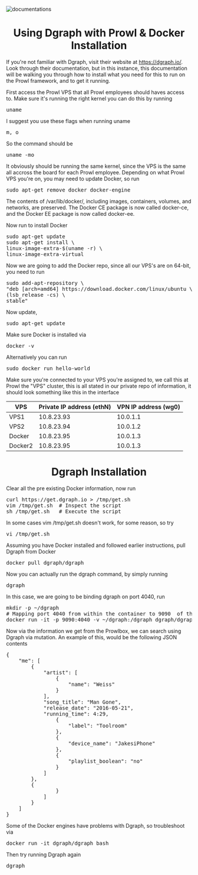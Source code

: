 ![documentations](http://getprowl.com/assets/images/documentation1.png)
<h1 align="center">Using Dgraph with Prowl & Docker Installation</h1>

If you're not familiar with Dgraph, visit their website at https://dgraph.io/. Look through their documentation, but in this instance, this documentation will be walking you through how to install what you need for this to run on the Prowl framework, and to get it running. 

First access the Prowl VPS that all Prowl employees should haves access to. Make sure it's running the right kernel you can do this by running 

<pre>uname</pre>

I suggest you use these flags when running uname 

<pre>m, o</pre>

So the command should be

<pre>uname -mo</pre>

It obviously should be running the same kernel, since the VPS is the same all accross the board for each Prowl employee. Depending on what Prowl VPS you're on, you may need to update Docker, so run 

<pre>sudo apt-get remove docker docker-engine</pre>

The contents of /var/lib/docker/, including images, containers, volumes, and networks, are preserved. The Docker CE package is now called docker-ce, and the Docker EE package is now called docker-ee.

Now run to install Docker 

<pre>sudo apt-get update
sudo apt-get install \
linux-image-extra-$(uname -r) \
linux-image-extra-virtual</pre>

Now we are going to add the Docker repo, since all our VPS's are on 64-bit, you need to run 

<pre>sudo add-apt-repository \
"deb [arch=amd64] https://download.docker.com/linux/ubuntu \
(lsb_release -cs) \
stable"</pre>

Now update,  

<pre>sudo apt-get update</pre> 

Make sure Docker is installed via 

<pre>docker -v</pre>

Alternatively you can run 

<pre>sudo docker run hello-world</pre>

Make sure you're connected to your VPS you're assigned to, we call this at Prowl the "VPS" cluster, this is all stated in our private repo of information, it should look something like this in the interface

| VPS   | Private IP address  (ethN) | VPN IP address (wg0) |
| ----- | -------------------------- | -------------------- |
| VPS1    | 10.8.23.93                 | 10.0.1.1         |
| VPS2    | 10.8.23.94                 | 10.0.1.2         |
| Docker  | 10.8.23.95                 | 10.0.1.3         |
| Docker2 | 10.8.23.95                 | 10.0.1.3         |

<h1 align="center">Dgraph Installation</h1>

Clear all the pre existing Docker information, now run 

<pre>curl https://get.dgraph.io > /tmp/get.sh
vim /tmp/get.sh  # Inspect the script
sh /tmp/get.sh   # Execute the script</pre>

In some cases vim /tmp/get.sh doesn't work, for some reason, so try 

<pre>vi /tmp/get.sh</pre> 

Assuming you have Docker installed and followed earlier instructions, pull Dgraph from Docker 

<pre>docker pull dgraph/dgraph</pre> 

Now you can actually run the dgraph command, by simply running

<pre>dgraph</pre> 

In this case, we are going to be binding dgraph on port 4040, run 

<pre>mkdir -p ~/dgraph
# Mapping port 4040 from within the container to 9090  of the instance
docker run -it -p 9090:4040 -v ~/dgraph:/dgraph dgraph/dgraph dgraph --bindall=true</pre>

Now via the information we get from the Prowlbox, we can search using Dgraph via mutation. An example of this, would be the following JSON contents

<pre>{
    "me": [
        {
            "artist": [
                {
                    "name": "Weiss"
                }
            ],
            "song_title": "Man Gone",
            "release_date": "2016-05-21",
            "running_time": 4:29,
                {
                    "label": "Toolroom"
                },
                {
                    "device_name": "JakesiPhone"
                },
                {
                    "playlist_boolean": "no"
                }
            ]
        },
        {
                }
            ]
        }
    ]
}</pre>

Some of the Docker engines have problems with Dgraph, so troubleshoot via 

<pre>docker run -it dgraph/dgraph bash</pre>

Then try running Dgraph again

<pre>dgraph</pre>
